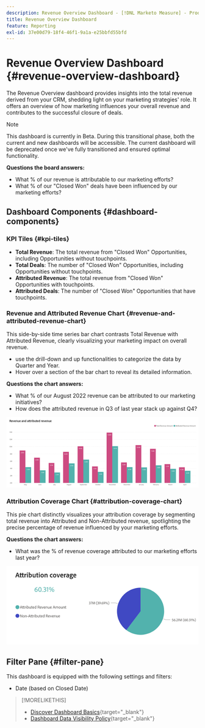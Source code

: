 ```yaml
---
description: Revenue Overview Dashboard - [!DNL Marketo Measure] - Product
title: Revenue Overview Dashboard
feature: Reporting
exl-id: 37e00d79-18f4-46f1-9a1a-e25bbfd55bfd
---
```

# Revenue Overview Dashboard {#revenue-overview-dashboard}

The Revenue Overview dashboard provides insights into the total revenue derived from your CRM, shedding light on your marketing strategies' role. It offers an overview of how marketing influences your overall revenue and contributes to the successful closure of deals.

>[!NOTE]
>
>This dashboard is currently in Beta. During this transitional phase, both the current and new dashboards will be accessible. The current dashboard will be deprecated once we've fully transitioned and ensured optimal functionality.

**Questions the board answers:**

* What % of our revenue is attributable to our marketing efforts?
* What % of our "Closed Won" deals have been influenced by our marketing efforts?

## Dashboard Components {#dashboard-components}

### KPI Tiles {#kpi-tiles}

* **Total Revenue**: The total revenue from "Closed Won" Opportunities, including Opportunities without touchpoints.
* **Total Deals**: The number of "Closed Won" Opportunities, including Opportunities without touchpoints.
* **Attributed Revenue**: The total revenue from "Closed Won" Opportunities with touchpoints.
* **Attributed Deals**: The number of "Closed Won" Opportunities that have touchpoints.

### Revenue and Attributed Revenue Chart {#revenue-and-attributed-revenue-chart}

This side-by-side time series bar chart contrasts Total Revenue with Attributed Revenue, clearly visualizing your marketing impact on overall revenue.

* use the drill-down and up functionalities to categorize the data by Quarter and Year.
* Hover over a section of the bar chart to reveal its detailed information.

**Questions the chart answers:**

* What % of our August 2022 revenue can be attributed to our marketing initiatives?
* How does the attributed revenue in Q3 of last year stack up against Q4?

![](assets/revenue-overview-dashboard-1.png)

### Attribution Coverage Chart {#attribution-coverage-chart}

This pie chart distinctly visualizes your attribution coverage by segmenting total revenue into Attributed and Non-Attributed revenue, spotlighting the precise percentage of revenue influenced by your marketing efforts.

**Questions the chart answers:**

* What was the % of revenue coverage attributed to our marketing efforts last year?

![](assets/revenue-overview-dashboard-2.png)

## Filter Pane {#filter-pane}

This dashboard is equipped with the following settings and filters:

* Date (based on Closed Date)

>[!MORELIKETHIS]
>
>* [Discover Dashboard Basics](/help/marketo-measure-discover-ui/dashboards/discover-dashboard-basics.md){target="_blank"}
>* [Dashboard Data Visibility Policy](/help/marketo-measure-discover-ui/dashboards/dashboard-data-visibility-policy.md){target="_blank"}
